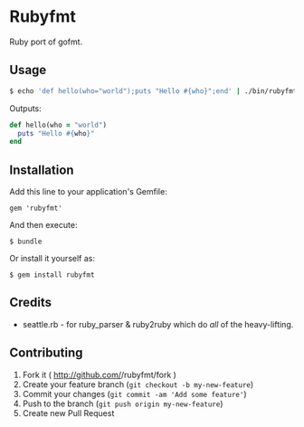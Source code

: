 # Rubyfmt

Ruby port of gofmt.

## Usage

```bash
$ echo 'def hello(who="world");puts "Hello #{who}";end' | ./bin/rubyfmt
```

Outputs:

```ruby
def hello(who = "world")
  puts "Hello #{who}"
end
```

## Installation

Add this line to your application's Gemfile:

    gem 'rubyfmt'

And then execute:

    $ bundle

Or install it yourself as:

    $ gem install rubyfmt

## Credits

- seattle.rb - for ruby_parser & ruby2ruby which do _all_ of the heavy-lifting.

## Contributing

1. Fork it ( http://github.com/<my-github-username>/rubyfmt/fork )
2. Create your feature branch (`git checkout -b my-new-feature`)
3. Commit your changes (`git commit -am 'Add some feature'`)
4. Push to the branch (`git push origin my-new-feature`)
5. Create new Pull Request
